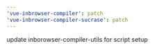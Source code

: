 ```yaml
---
'vue-inbrowser-compiler': patch
'vue-inbrowser-compiler-sucrase': patch
---
```


update inborowser-compiler-utils for script setup
